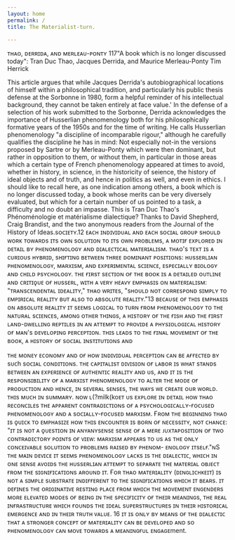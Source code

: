 ```yaml
---
layout: home
permalink: /
title: The Materialist-turn.

---
```

ᴛʜᴀᴏ, ᴅᴇʀʀɪᴅᴀ, ᴀɴᴅ ᴍᴇʀʟᴇᴀᴜ-ᴘᴏɴᴛʏ
117"A book which is no longer
discussed today":
Tran Duc Thao, Jacques Derrida,
and Maurice Merleau-Ponty
Tim Herrick 

This article argues that while Jacques Derrida's autobiographical locations
of himself within a philosophical tradition, and particularly his public thesis defense at the Sorbonne in 1980, form a helpful reminder of his intellectual background, they cannot be taken entirely at face value.' In the defense of a selection of his work submitted to the Sorbonne, Derrida acknowledges the importance of Husserlian phenomenology both for his philosophically formative years of the 1950s and for the time of writing. He calls Husserlian phenomenology "a discipline of incomparable rigour," although he carefully qualifies the discipline he has in mind:
Not especially not-in the versions proposed by Sartre or by Merleau-Ponty which were then dominant, but rather in opposition to them, or without them, in particular in those areas which a certain type of French
phenomenology appeared at times to avoid, whether in history, in science, in the historicity of seience, the history of ideal objects and of truth, and hence in politics as well, and even in ethics. I should like to recall here, as one 
indication among others, a book which is no longer discussed today, a book whose merits can be very diversely evaluated, but which for a certain number of us pointed to a task, a difficulty and no doubt an impasse. This is Tran Duc Thao's Phénoménologie et matérialisme dialectique? Thanks to David Shepherd, Craig Brandist, and the two anonymous readers from the
Journal of the History of Ideas.sᴏᴄɪᴇᴛʏ.12 ᴇᴀᴄʜ ɪɴᴅɪᴠɪᴅᴜᴀʟ ᴀɴᴅ ᴇᴀᴄʜ sᴏᴄɪᴀʟ ɢʀᴏᴜᴘ sʜᴏᴜʟᴅ ᴡᴏʀᴋ ᴛᴏᴡᴀʀᴅs ɪᴛs ᴏᴡɴ sᴏʟᴜᴛɪᴏɴ ᴛᴏ ɪᴛs ᴏᴡɴ ᴘʀᴏʙʟᴇᴍs, ᴀ ᴍᴏᴛɪғ ᴇxᴘʟᴏʀᴇᴅ ɪɴ ᴅᴇᴛᴀɪʟ ʙʏ ᴘʜᴇɴᴏᴍᴇɴᴏʟᴏɢʏ ᴀɴᴅ ᴅɪᴀʟᴇᴄᴛɪᴄᴀʟ ᴍᴀᴛᴇʀɪᴀʟɪsᴍ.
ᴛʜᴀᴏ's ᴛᴇxᴛ ɪs ᴀ ᴄᴜʀɪᴏᴜs ʜʏʙʀɪᴅ, sʜɪғᴛɪɴɢ ʙᴇᴛᴡᴇᴇɴ ᴛʜʀᴇᴇ ᴅᴏᴍɪɴᴀɴᴛ ᴘᴏsɪᴛɪᴏɴs:
ʜᴜssᴇʀʟɪᴀɴ ᴘʜᴇɴᴏᴍᴇɴᴏʟᴏɢʏ, ᴍᴀʀxɪsᴍ, ᴀɴᴅ ᴇxᴘᴇʀɪᴍᴇɴᴛᴀʟ sᴄɪᴇɴᴄᴇ, ᴇsᴘᴇᴄɪᴀʟʟʏ ʙɪᴏʟᴏɢʏ ᴀɴᴅ ᴄʜɪʟᴅ ᴘsʏᴄʜᴏʟᴏɢʏ. ᴛʜᴇ ғɪʀsᴛ sᴇᴄᴛɪᴏɴ ᴏғ ᴛʜᴇ ʙᴏᴏᴋ ɪs ᴀ ᴅᴇᴛᴀɪʟᴇᴅ ᴏᴜᴛʟɪɴᴇ ᴀɴᴅ ᴄʀɪᴛɪǫᴜᴇ ᴏғ ʜᴜssᴇʀʟ, ᴡɪᴛʜ ᴀ ᴠᴇʀʏ ʜᴇᴀᴠʏ ᴇᴍᴘʜᴀsɪs ᴏɴ ᴍᴀᴛᴇʀɪᴀʟɪsᴍ: "ᴛʀᴀɴsᴄᴇɴᴅᴇɴᴛᴀʟ ɪᴅᴇᴀʟɪᴛʏ," ᴛʜᴀᴏ ᴡʀɪᴛᴇs, "sʜᴏᴜʟᴅ ɴᴏᴛ ᴄᴏʀʀᴇsᴘᴏɴᴅ sɪᴍᴘʟʏ ᴛᴏ ᴇᴍᴘɪʀɪᴄᴀʟ ʀᴇᴀʟɪᴛʏ ʙᴜᴛ ᴀʟsᴏ ᴛᴏ ᴀʙsᴏʟᴜᴛᴇ ʀᴇᴀʟɪᴛʏ."13 ʙᴇᴄᴀᴜsᴇ ᴏғ ᴛʜɪs ᴇᴍᴘʜᴀsɪs ᴏɴ ᴀʙsᴏʟᴜᴛᴇ ʀᴇᴀʟɪᴛʏ ɪᴛ sᴇᴇᴍs ʟᴏɢɪᴄᴀʟ ᴛᴏ ᴛᴜʀɴ ғʀᴏᴍ ᴘʜᴇɴᴏᴍᴇɴᴏʟᴏɢʏ ᴛᴏ ᴛʜᴇ ɴᴀᴛᴜʀᴀʟ sᴄɪᴇɴᴄᴇs, ᴀᴍᴏɴɢ ᴏᴛʜᴇʀ ᴛʜɪɴɢs, ᴀ ʜɪsᴛᴏʀʏ ᴏғ ᴛʜᴇ ғɪsʜ ᴀɴᴅ ᴛʜᴇ ғɪʀsᴛ ʟᴀɴᴅ-ᴅᴡᴇʟʟɪɴɢ ʀᴇᴘᴛɪʟᴇs ɪɴ ᴀɴ ᴀᴛᴛᴇᴍᴘᴛ ᴛᴏ ᴘʀᴏᴠɪᴅᴇ ᴀ ᴘʜʏsɪᴏʟᴏɢɪᴄᴀʟ ʜɪsᴛᴏʀʏ ᴏғ ᴍᴀɴ's ᴅᴇᴠᴇʟᴏᴘɪɴɢ ᴘᴇʀᴄᴇᴘᴛɪᴏɴ. ᴛʜɪs ʟᴇᴀᴅs ᴛᴏ ᴛʜᴇ ғɪɴᴀʟ ᴍᴏᴠᴇᴍᴇɴᴛ ᴏғ ᴛʜᴇ ʙᴏᴏᴋ, ᴀ ʜɪsᴛᴏʀʏ ᴏғ sᴏᴄɪᴀʟ ɪɴsᴛɪᴛᴜᴛɪᴏɴs ᴀɴᴅ

 ᴛʜᴇ ᴍᴏɴᴇʏ ᴇᴄᴏɴᴏᴍʏ ᴀɴᴅ ᴏғ ʜᴏᴡ ɪɴᴅɪᴠɪᴅᴜᴀʟ ᴘᴇʀᴄᴇᴘᴛɪᴏɴ ᴄᴀɴ ʙᴇ ᴀғғᴇᴄᴛᴇᴅ ʙʏ sᴜᴄh sᴏᴄɪᴀʟ ᴄᴏɴᴅɪᴛɪᴏɴs. ᴛʜᴇ ᴄᴀᴘɪᴛᴀʟɪsᴛ ᴅɪᴠɪsɪᴏɴ ᴏғ ʟᴀʙᴏʀ ɪs ᴡʜᴀᴛ sᴛᴀɴᴅs ʙᴇᴛᴡᴇᴇɴ ᴀɴ ᴇxᴘᴇʀɪᴇɴᴄᴇ ᴏғ ᴀᴜᴛʜᴇɴᴛɪᴄ ʀᴇᴀʟɪᴛʏ ᴀɴᴅ ᴜs, ᴀɴᴅ ɪᴛ ɪs ᴛʜᴇ ʀᴇsᴘᴏɴsɪʙɪʟɪᴛʏ ᴏғ ᴀ ᴍᴀʀxɪsᴛ ᴘʜᴇɴᴏᴍᴇɴᴏʟᴏɢʏ ᴛᴏ ᴀʟᴛᴇʀ ᴛʜᴇ ᴍᴏᴅᴇ ᴏғ ᴘʀᴏᴅᴜᴄᴛɪᴏɴ ᴀɴᴅ ʜᴇɴᴄᴇ, ɪɴ sᴇᴠᴇʀᴀʟ sᴇɴsᴇs, ᴛʜᴇ ᴡᴀʏs ᴡᴇ ᴄʀᴇᴀᴛᴇ ᴏᴜʀ ᴡᴏʀʟᴅ. ᴛʜɪs ᴍᴜᴄʜ ɪɴ sᴜᴍᴍᴀʀʏ. ɴᴏᴡ ʟ(?milk(koᴇᴛ ᴜs ᴇxᴘʟᴏʀᴇ ɪɴ ᴅᴇᴛᴀɪʟ ʜᴏᴡ ᴛʜᴀᴏ ʀᴇᴄᴏɴᴄɪʟᴇs ᴛʜᴇ ᴀᴘᴘᴀʀᴇɴᴛ ᴄᴏɴᴛʀᴀᴅɪᴄᴛɪᴏɴs ᴏғ ᴀ ᴘsʏᴄʜᴏʟᴏɢɪᴄᴀʟʟʏ-ғᴏᴄᴜsᴇᴅ ᴘʜᴇɴᴏᴍᴇɴᴏʟᴏɢʏ ᴀɴᴅ ᴀ sᴏᴄɪᴀʟʟʏ-ғᴏᴄᴜsᴇᴅ ᴍᴀʀxɪsᴍ. Ғʀᴏᴍ ᴛʜᴇ ʙᴇɢɪɴɴɪɴɢ ᴛʜᴀᴏ ɪs ǫᴜɪᴄᴋ ᴛᴏ ᴇᴍᴘʜᴀsɪᴢᴇ ʜᴏᴡ ᴛʜɪs ᴇɴᴄᴏᴜɴᴛᴇʀ ɪs ʙᴏʀɴ ᴏғ ɴᴇᴄᴇssɪᴛʏ, ɴᴏᴛ ᴄʜᴀɴᴄᴇ: "ɪᴛ ɪs ɴᴏᴛ ᴀ ǫᴜᴇsᴛɪᴏɴ ɪɴ ᴀɴʏᴀɴʏsᴇɴsᴇ sᴇɴsᴇ ᴏғ ᴀ ᴍᴇʀᴇ ᴊᴜxᴛᴀᴘᴏsɪᴛɪᴏɴ ᴏғ ᴛᴡᴏ ᴄᴏɴᴛʀᴀᴅɪᴄᴛᴏʀʏ ᴘᴏɪɴᴛs ᴏғ ᴠɪᴇᴡ: ᴍᴀʀxɪsᴍ
ᴀᴘᴘᴇᴀʀs ᴛᴏ ᴜs ᴀs ᴛʜᴇ ᴏɴʟʏ ᴄᴏɴᴄᴇɪᴠᴀʙʟᴇ sᴏʟᴜᴛɪᴏɴ ᴛᴏ ᴘʀᴏʙʟᴇᴍs ʀᴀɪsᴇᴅ ʙʏ ᴘʜᴇɴᴏᴍ-
ᴇɴᴏʟᴏɢʏ ɪᴛsᴇʟғ."ɴS ᴛʜᴇ ᴍᴀɪɴ ᴅᴇᴠɪᴄᴇ ɪᴛ sᴇᴇᴍs ᴘʜᴇɴᴏᴍᴇɴᴏʟᴏɢʏ ʟᴀᴄᴋs ɪs ᴛʜᴇ ᴅɪᴀʟᴇᴄᴛɪᴄ, ᴡʜɪᴄʜ ɪɴ ᴏɴᴇ sᴇɴsᴇ ᴀᴠᴏɪᴅs ᴛʜᴇ ʜᴜssᴇʀʟɪᴀɴ ᴀᴛᴛᴇᴍᴘᴛ ᴛᴏ sᴇᴘᴀʀᴀᴛᴇ ᴛʜᴇ ᴍᴀᴛᴇʀɪᴀʟ ᴏʙᴊᴇᴄᴛ ғʀᴏᴍ ᴛʜᴇ sɪɢɴɪғɪᴄᴀᴛɪᴏɴs ᴀʀᴏᴜɴᴅ ɪᴛ. Ғᴏʀ ᴛʜᴀᴏ ᴍᴀᴛᴇʀɪᴀʟɪᴛʏ (ᴅɪɴɢʟɪᴄʜᴋᴇɪᴛ) ɪs ɴᴏᴛ ᴀ sɪᴍᴘʟᴇ sᴜʙsᴛʀᴀᴛᴇ ɪɴᴅɪғғᴇʀᴇɴᴛ ᴛᴏ ᴛʜᴇ sɪɢɴɪғɪᴄᴀᴛɪᴏɴs ᴡʜɪᴄʜ ɪᴛ ʙᴇᴀʀs. ɪᴛ ᴅᴇғɪɴᴇs ᴛʜᴇ ᴏʀɪɢɪɴᴀᴛɪᴠᴇ ʀᴇsᴛɪɴɢ ᴘʟᴀᴄᴇ ғʀᴏᴍ ᴡʜɪᴄʜ ᴛʜᴇ ᴍᴏᴠᴇᴍᴇɴᴛ ᴇɴɢᴇɴᴅᴇʀs ᴍᴏʀᴇ ᴇʟᴇᴠᴀᴛᴇᴅ ᴍᴏᴅᴇs ᴏғ ʙᴇɪɴɢ ɪɴ ᴛʜᴇ sᴘᴇᴄɪғɪᴄɪᴛʏ ᴏғ ᴛʜᴇɪʀ ᴍᴇᴀɴɪɴɢs, ᴛʜᴇ ʀᴇᴀʟ ɪɴғʀᴀsᴛʀᴜᴄᴛᴜʀᴇ ᴡʜɪᴄʜ ғᴏᴜɴᴅs ᴛʜᴇ ɪᴅᴇᴀʟ sᴜᴘᴇʀsᴛʀᴜᴄᴛᴜʀᴇs ɪɴ ᴛʜᴇɪʀ ʜɪsᴛᴏʀɪᴄᴀʟ ᴇᴍᴇʀɢᴇɴᴄᴇ ᴀɴᴅ ɪɴ ᴛʜᴇɪʀ ᴛʀᴜᴛʜ
ᴠᴀʟᴜᴇ. 16 ɪᴛ ɪs ᴏɴʟʏ ʙʏ ᴍᴇᴀɴs ᴏғ ᴛʜᴇ ᴅɪᴀʟᴇᴄᴛɪᴄ ᴛʜᴀᴛ ᴀ sᴛʀᴏɴɢᴇʀ ᴄᴏɴᴄᴇᴘᴛ ᴏғ ᴍᴀᴛᴇʀɪᴀʟɪᴛʏ ᴄᴀɴ ʙᴇ ᴅᴇᴠᴇʟᴏᴘᴇᴅ ᴀɴᴅ sᴏ ᴘʜᴇɴᴏᴍᴇɴᴏʟᴏɢʏ ᴄᴀɴ ᴍᴏᴠᴇ ᴛᴏᴡᴀʀᴅs ᴀ ᴍᴇᴀɴɪɴɢғᴜʟ ᴇɴɢᴀɢᴇment.

